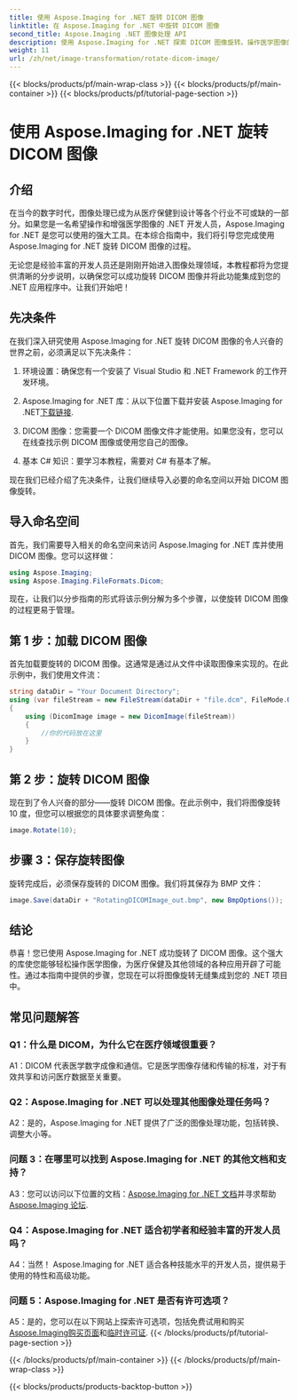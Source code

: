 ```yaml
---
title: 使用 Aspose.Imaging for .NET 旋转 DICOM 图像
linktitle: 在 Aspose.Imaging for .NET 中旋转 DICOM 图像
second_title: Aspose.Imaging .NET 图像处理 API
description: 使用 Aspose.Imaging for .NET 探索 DICOM 图像旋转。操作医学图像的分步指南。
weight: 11
url: /zh/net/image-transformation/rotate-dicom-image/
---
```


{{< blocks/products/pf/main-wrap-class >}}
{{< blocks/products/pf/main-container >}}
{{< blocks/products/pf/tutorial-page-section >}}

# 使用 Aspose.Imaging for .NET 旋转 DICOM 图像

## 介绍

在当今的数字时代，图像处理已成为从医疗保健到设计等各个行业不可或缺的一部分。如果您是一名希望操作和增强医学图像的 .NET 开发人员，Aspose.Imaging for .NET 是您可以使用的强大工具。在本综合指南中，我们将引导您完成使用 Aspose.Imaging for .NET 旋转 DICOM 图像的过程。

无论您是经验丰富的开发人员还是刚刚开始进入图像处理领域，本教程都将为您提供清晰的分步说明，以确保您可以成功旋转 DICOM 图像并将此功能集成到您的 .NET 应用程序中。让我们开始吧！

## 先决条件

在我们深入研究使用 Aspose.Imaging for .NET 旋转 DICOM 图像的令人兴奋的世界之前，必须满足以下先决条件：

1. 环境设置：确保您有一个安装了 Visual Studio 和 .NET Framework 的工作开发环境。

2. Aspose.Imaging for .NET 库：从以下位置下载并安装 Aspose.Imaging for .NET[下载链接](https://releases.aspose.com/imaging/net/).

3. DICOM 图像：您需要一个 DICOM 图像文件才能使用。如果您没有，您可以在线查找示例 DICOM 图像或使用您自己的图像。

4. 基本 C# 知识：要学习本教程，需要对 C# 有基本了解。

现在我们已经介绍了先决条件，让我们继续导入必要的命名空间以开始 DICOM 图像旋转。

## 导入命名空间

首先，我们需要导入相关的命名空间来访问 Aspose.Imaging for .NET 库并使用 DICOM 图像。您可以这样做：

```csharp
using Aspose.Imaging;
using Aspose.Imaging.FileFormats.Dicom;
```

现在，让我们以分步指南的形式将该示例分解为多个步骤，以使旋转 DICOM 图像的过程更易于管理。

## 第 1 步：加载 DICOM 图像

首先加载要旋转的 DICOM 图像。这通常是通过从文件中读取图像来实现的。在此示例中，我们使用文件流：

```csharp
string dataDir = "Your Document Directory";
using (var fileStream = new FileStream(dataDir + "file.dcm", FileMode.Open, FileAccess.Read))
{
    using (DicomImage image = new DicomImage(fileStream))
    {
        //你的代码放在这里
    }
}
```

## 第 2 步：旋转 DICOM 图像

现在到了令人兴奋的部分——旋转 DICOM 图像。在此示例中，我们将图像旋转 10 度，但您可以根据您的具体要求调整角度：

```csharp
image.Rotate(10);
```

## 步骤 3：保存旋转图像

旋转完成后，必须保存旋转的 DICOM 图像。我们将其保存为 BMP 文件：

```csharp
image.Save(dataDir + "RotatingDICOMImage_out.bmp", new BmpOptions());
```

## 结论

恭喜！您已使用 Aspose.Imaging for .NET 成功旋转了 DICOM 图像。这个强大的库使您能够轻松操作医学图像，为医疗保健及其他领域的各种应用开辟了可能性。通过本指南中提供的步骤，您现在可以将图像旋转无缝集成到您的 .NET 项目中。

## 常见问题解答

### Q1：什么是 DICOM，为什么它在医疗领域很重要？

A1：DICOM 代表医学数字成像和通信。它是医学图像存储和传输的标准，对于有效共享和访问医疗数据至关重要。

### Q2：Aspose.Imaging for .NET 可以处理其他图像处理任务吗？

A2：是的，Aspose.Imaging for .NET 提供了广泛的图像处理功能，包括转换、调整大小等。

### 问题 3：在哪里可以找到 Aspose.Imaging for .NET 的其他文档和支持？

 A3：您可以访问以下位置的文档：[Aspose.Imaging for .NET 文档](https://reference.aspose.com/imaging/net/)并寻求帮助[Aspose.Imaging 论坛](https://forum.aspose.com/).

### Q4：Aspose.Imaging for .NET 适合初学者和经验丰富的开发人员吗？

A4：当然！ Aspose.Imaging for .NET 适合各种技能水平的开发人员，提供易于使用的特性和高级功能。

### 问题 5：Aspose.Imaging for .NET 是否有许可选项？

 A5：是的，您可以在以下网站上探索许可选项，包括免费试用和购买[Aspose.Imaging购买页面](https://purchase.aspose.com/buy)和[临时许可证](https://purchase.aspose.com/temporary-license/).
{{< /blocks/products/pf/tutorial-page-section >}}

{{< /blocks/products/pf/main-container >}}
{{< /blocks/products/pf/main-wrap-class >}}

{{< blocks/products/products-backtop-button >}}
